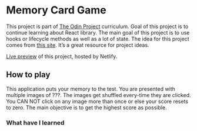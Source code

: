 # Memory Card Game

This project is part of [The Odin Project](https://www.theodinproject.com/lessons/node-path-javascript-memory-card) curriculum. Goal of this project is to continue learning about React library. The main goal of this project is to use hooks or lifecycle methods as well as a lot of state.
The idea for this project comes from [this site](https://www.golangprograms.com/react-js-projects-for-beginners/memory-game-in-react-js.html). It’s a great resource for project ideas.

[Live preview]() of this project, hosted by Netlify.

## How to play

This application puts your memory to the test. You are presented with multiple images of ???. The images get shuffled every-time they are clicked. You CAN NOT click on any image more than once or else your score resets to zero. The main objective is to get the highest score as possible.

### What have I learned
